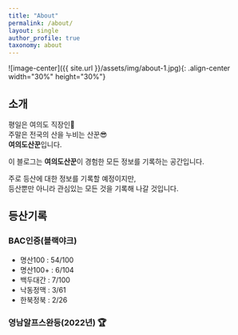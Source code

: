 ```yaml
---
title: "About"
permalink: /about/
layout: single
author_profile: true
taxonomy: about
---
```


![image-center]({{ site.url }}/assets/img/about-1.jpg){: .align-center width="30%" height="30%"}

## 소개

평일은 여의도 직장인:necktie:  
주말은 전국의 산을 누비는 산꾼:sunglasses:  
**여의도산꾼**입니다.

이 블로그는 **여의도산꾼**이 경험한 모든 정보를 기록하는 공간입니다.

주로 등산에 대한 정보를 기록할 예정이지만,  
등산뿐만 아니라 관심있는 모든 것을 기록해 나갈 것입니다.

## 등산기록

### BAC인증(블랙야크)

- 명산100 : 54/100
- 명산100+ : 6/104
- 백두대간 : 7/100
- 낙동정맥 : 3/61
- 한북정북 : 2/26

### 영남알프스완등(2022년) :trophy:
